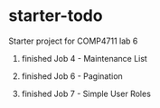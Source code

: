 # starter-todo
Starter project for COMP4711 lab 6

1. finished Job 4 - Maintenance List

2. finished Job 6 - Pagination

3. finished Job 7 - Simple User Roles